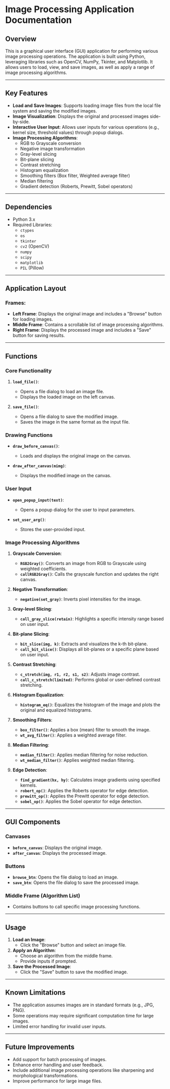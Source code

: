 # Image Processing Application Documentation

## Overview
This is a graphical user interface (GUI) application for performing various image processing operations. The application is built using Python, leveraging libraries such as OpenCV, NumPy, Tkinter, and Matplotlib. It allows users to load, view, and save images, as well as apply a range of image processing algorithms.

---

## Key Features
- **Load and Save Images**: Supports loading image files from the local file system and saving the modified images.
- **Image Visualization**: Displays the original and processed images side-by-side.
- **Interactive User Input**: Allows user inputs for various operations (e.g., kernel size, threshold values) through popup dialogs.
- **Image Processing Algorithms**:
  - RGB to Grayscale conversion
  - Negative image transformation
  - Gray-level slicing
  - Bit-plane slicing
  - Contrast stretching
  - Histogram equalization
  - Smoothing filters (Box filter, Weighted average filter)
  - Median filtering
  - Gradient detection (Roberts, Prewitt, Sobel operators)

---

## Dependencies
- Python 3.x
- Required Libraries:
  - `ctypes`
  - `os`
  - `tkinter`
  - `cv2` (OpenCV)
  - `numpy`
  - `scipy`
  - `matplotlib`
  - `PIL` (Pillow)

---

## Application Layout
### Frames:
- **Left Frame**: Displays the original image and includes a "Browse" button for loading images.
- **Middle Frame**: Contains a scrollable list of image processing algorithms.
- **Right Frame**: Displays the processed image and includes a "Save" button for saving results.

---

## Functions
### Core Functionality
1. **`load_file()`**:
   - Opens a file dialog to load an image file.
   - Displays the loaded image on the left canvas.

2. **`save_file()`**:
   - Opens a file dialog to save the modified image.
   - Saves the image in the same format as the input file.

### Drawing Functions
- **`draw_before_canvas()`**:
  - Loads and displays the original image on the canvas.

- **`draw_after_canvas(mimg)`**:
  - Displays the modified image on the canvas.

### User Input
- **`open_popup_input(text)`**:
  - Opens a popup dialog for the user to input parameters.

- **`set_user_arg()`**:
  - Stores the user-provided input.

### Image Processing Algorithms
1. **Grayscale Conversion**:
   - **`RGB2Gray()`**: Converts an image from RGB to Grayscale using weighted coefficients.
   - **`callRGB2Gray()`**: Calls the grayscale function and updates the right canvas.

2. **Negative Transformation**:
   - **`negative(set_gray)`**: Inverts pixel intensities for the image.

3. **Gray-level Slicing**:
   - **`call_gray_slice(retain)`**: Highlights a specific intensity range based on user input.

4. **Bit-plane Slicing**:
   - **`bit_slice(img, k)`**: Extracts and visualizes the k-th bit-plane.
   - **`call_bit_slice()`**: Displays all bit-planes or a specific plane based on user input.

5. **Contrast Stretching**:
   - **`c_stretch(img, r1, r2, s1, s2)`**: Adjusts image contrast.
   - **`call_c_stretch(limited)`**: Performs global or user-defined contrast stretching.

6. **Histogram Equalization**:
   - **`histogram_eq()`**: Equalizes the histogram of the image and plots the original and equalized histograms.

7. **Smoothing Filters**:
   - **`box_filter()`**: Applies a box (mean) filter to smooth the image.
   - **`wt_avg_filter()`**: Applies a weighted average filter.

8. **Median Filtering**:
   - **`median_filter()`**: Applies median filtering for noise reduction.
   - **`wt_median_filter()`**: Applies weighted median filtering.

9. **Edge Detection**:
   - **`find_gradient(hx, hy)`**: Calculates image gradients using specified kernels.
   - **`robert_op()`**: Applies the Roberts operator for edge detection.
   - **`prewitt_op()`**: Applies the Prewitt operator for edge detection.
   - **`sobel_op()`**: Applies the Sobel operator for edge detection.

---

## GUI Components
### Canvases
- **`before_canvas`**: Displays the original image.
- **`after_canvas`**: Displays the processed image.

### Buttons
- **`browse_btn`**: Opens the file dialog to load an image.
- **`save_btn`**: Opens the file dialog to save the processed image.

### Middle Frame (Algorithm List)
- Contains buttons to call specific image processing functions.

---

## Usage
1. **Load an Image**:
   - Click the "Browse" button and select an image file.
2. **Apply an Algorithm**:
   - Choose an algorithm from the middle frame.
   - Provide inputs if prompted.
3. **Save the Processed Image**:
   - Click the "Save" button to save the modified image.

---

## Known Limitations
- The application assumes images are in standard formats (e.g., JPG, PNG).
- Some operations may require significant computation time for large images.
- Limited error handling for invalid user inputs.

---

## Future Improvements
- Add support for batch processing of images.
- Enhance error handling and user feedback.
- Include additional image processing operations like sharpening and morphological transformations.
- Improve performance for large image files.

